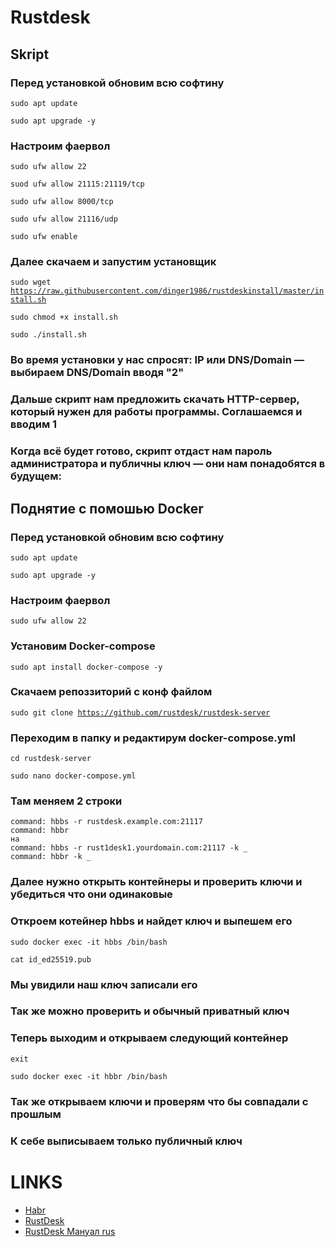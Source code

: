 # Rustdesk
## Skript
### Перед установкой обновим всю софтину
<code>sudo apt update</code>

<code>sudo apt upgrade -y</code>
### Настроим фаервол
<code>sudo ufw allow 22</code>

<code>suod ufw allow 21115:21119/tcp</code>

<code>sudo ufw allow 8000/tcp</code>

<code>sudo ufw allow 21116/udp</code>

<code>sudo ufw enable</code>
### Далее скачаем и запустим установщик
<code>sudo wget https://raw.githubusercontent.com/dinger1986/rustdeskinstall/master/install.sh</code>

<code>sudo chmod +x install.sh</code>

<code>sudo ./install.sh</code>
### Во время установки у нас спросят: IP или DNS/Domain — выбираем DNS/Domain вводя "2"
### Дальше скрипт нам предложить скачать HTTP-сервер, который нужен для работы программы. Соглашаемся и вводим 1
### Когда всё будет готово, скрипт отдаст нам пароль администратора и публичны ключ — они нам понадобятся в будущем:
## Поднятие с помошью Docker
### Перед установкой обновим всю софтину
<code>sudo apt update</code>

<code>sudo apt upgrade -y</code>
### Настроим фаервол
<code>sudo ufw allow 22</code>
### Установим Docker-compose
<code>sudo apt install docker-compose -y</code>
### Скачаем репоззиторий с конф файлом
<code>sudo git clone https://github.com/rustdesk/rustdesk-server</code>
### Переходим в папку и редактирум docker-compose.yml
<code>cd rustdesk-server</code>

<code>sudo nano docker-compose.yml</code>
### Там меняем 2 строки
```
command: hbbs -r rustdesk.example.com:21117
command: hbbr
на
command: hbbs -r rust1desk1.yourdomain.com:21117 -k _
command: hbbr -k _
```
### Далее нужно открыть контейнеры и проверить ключи и убедиться что они одинаковые
### Откроем котейнер hbbs и найдет ключ и выпешем его
<code>sudo docker exec -it hbbs /bin/bash</code>

<code>cat id_ed25519.pub</code>
### Мы увидили наш ключ записали его
### Так же можно проверить и обычный приватный ключ
### Теперь выходим и открываем следующий контейнер
<code>exit</code>

<code>sudo docker exec -it hbbr /bin/bash</code>
### Так же открываем ключи и проверям что бы совпадали с прошлым
### К себе выписываем только публичный ключ


# LINKS
* [Habr](https://habr.com/ru/articles/672230/)
* [RustDesk](https://rustdesk.com/docs/en/self-host/install/)
* [RustDesk Мануал rus](https://rustdesk.com/docs/ru/)
